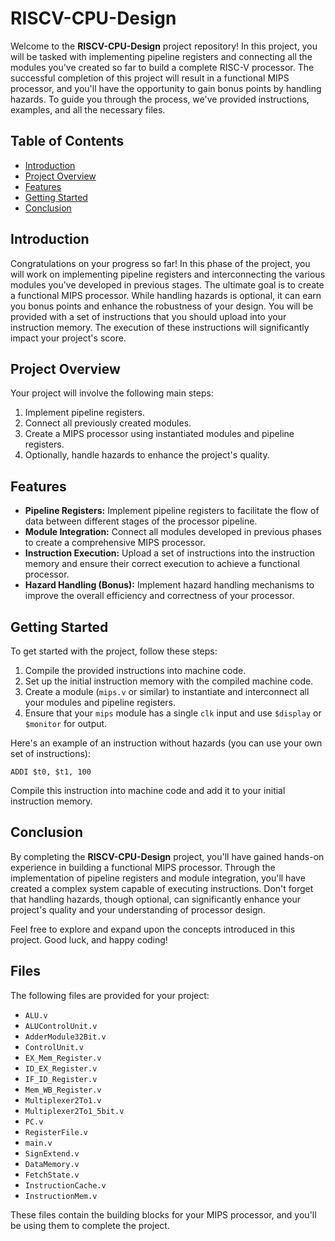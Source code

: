 # RISCV-CPU-Design

Welcome to the **RISCV-CPU-Design** project repository! In this project, you will be tasked with implementing pipeline registers and connecting all the modules you've created so far to build a complete RISC-V processor. The successful completion of this project will result in a functional MIPS processor, and you'll have the opportunity to gain bonus points by handling hazards. To guide you through the process, we've provided instructions, examples, and all the necessary files.

## Table of Contents

- [Introduction](#introduction)
- [Project Overview](#project-overview)
- [Features](#features)
- [Getting Started](#getting-started)
- [Conclusion](#conclusion)

## Introduction

Congratulations on your progress so far! In this phase of the project, you will work on implementing pipeline registers and interconnecting the various modules you've developed in previous stages. The ultimate goal is to create a functional MIPS processor. While handling hazards is optional, it can earn you bonus points and enhance the robustness of your design. You will be provided with a set of instructions that you should upload into your instruction memory. The execution of these instructions will significantly impact your project's score.

## Project Overview

Your project will involve the following main steps:

1. Implement pipeline registers.
2. Connect all previously created modules.
3. Create a MIPS processor using instantiated modules and pipeline registers.
4. Optionally, handle hazards to enhance the project's quality.

## Features

- **Pipeline Registers:** Implement pipeline registers to facilitate the flow of data between different stages of the processor pipeline.
- **Module Integration:** Connect all modules developed in previous phases to create a comprehensive MIPS processor.
- **Instruction Execution:** Upload a set of instructions into the instruction memory and ensure their correct execution to achieve a functional processor.
- **Hazard Handling (Bonus):** Implement hazard handling mechanisms to improve the overall efficiency and correctness of your processor.

## Getting Started

To get started with the project, follow these steps:

1. Compile the provided instructions into machine code.
2. Set up the initial instruction memory with the compiled machine code.
3. Create a module (`mips.v` or similar) to instantiate and interconnect all your modules and pipeline registers.
4. Ensure that your `mips` module has a single `clk` input and use `$display` or `$monitor` for output.

Here's an example of an instruction without hazards (you can use your own set of instructions):

```assembly
ADDI $t0, $t1, 100
```

Compile this instruction into machine code and add it to your initial instruction memory.

## Conclusion

By completing the **RISCV-CPU-Design** project, you'll have gained hands-on experience in building a functional MIPS processor. Through the implementation of pipeline registers and module integration, you'll have created a complex system capable of executing instructions. Don't forget that handling hazards, though optional, can significantly enhance your project's quality and your understanding of processor design.

Feel free to explore and expand upon the concepts introduced in this project. Good luck, and happy coding!

## Files

The following files are provided for your project:

- `ALU.v`
- `ALUControlUnit.v`
- `AdderModule32Bit.v`
- `ControlUnit.v`
- `EX_Mem_Register.v`
- `ID_EX_Register.v`
- `IF_ID_Register.v`
- `Mem_WB_Register.v`
- `Multiplexer2To1.v`
- `Multiplexer2To1_5bit.v`
- `PC.v`
- `RegisterFile.v`
- `main.v`
- `SignExtend.v`
- `DataMemory.v`
- `FetchState.v`
- `InstructionCache.v`
- `InstructionMem.v`

These files contain the building blocks for your MIPS processor, and you'll be using them to complete the project.